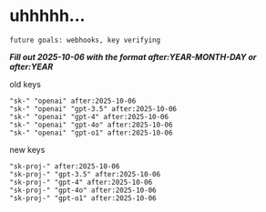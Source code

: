# uhhhhh...

`future goals: webhooks, key verifying`



***Fill out 2025-10-06 with the format after:YEAR-MONTH-DAY or after:YEAR***

old keys
```
"sk-" "openai" after:2025-10-06
"sk-" "openai" "gpt-3.5" after:2025-10-06
"sk-" "openai" "gpt-4" after:2025-10-06
"sk-" "openai" "gpt-4o" after:2025-10-06
"sk-" "openai" "gpt-o1" after:2025-10-06
```

new keys
```
"sk-proj-" after:2025-10-06
"sk-proj-" "gpt-3.5" after:2025-10-06
"sk-proj-" "gpt-4" after:2025-10-06
"sk-proj-" "gpt-4o" after:2025-10-06
"sk-proj-" "gpt-o1" after:2025-10-06
```
